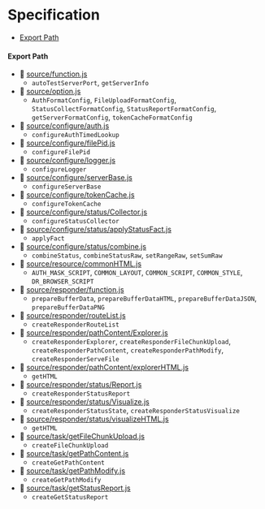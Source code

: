 # Specification

* [Export Path](#export-path)

#### Export Path
+ 📄 [source/function.js](source/function.js)
  - `autoTestServerPort`, `getServerInfo`
+ 📄 [source/option.js](source/option.js)
  - `AuthFormatConfig`, `FileUploadFormatConfig`, `StatusCollectFormatConfig`, `StatusReportFormatConfig`, `getServerFormatConfig`, `tokenCacheFormatConfig`
+ 📄 [source/configure/auth.js](source/configure/auth.js)
  - `configureAuthTimedLookup`
+ 📄 [source/configure/filePid.js](source/configure/filePid.js)
  - `configureFilePid`
+ 📄 [source/configure/logger.js](source/configure/logger.js)
  - `configureLogger`
+ 📄 [source/configure/serverBase.js](source/configure/serverBase.js)
  - `configureServerBase`
+ 📄 [source/configure/tokenCache.js](source/configure/tokenCache.js)
  - `configureTokenCache`
+ 📄 [source/configure/status/Collector.js](source/configure/status/Collector.js)
  - `configureStatusCollector`
+ 📄 [source/configure/status/applyStatusFact.js](source/configure/status/applyStatusFact.js)
  - `applyFact`
+ 📄 [source/configure/status/combine.js](source/configure/status/combine.js)
  - `combineStatus`, `combineStatusRaw`, `setRangeRaw`, `setSumRaw`
+ 📄 [source/resource/commonHTML.js](source/resource/commonHTML.js)
  - `AUTH_MASK_SCRIPT`, `COMMON_LAYOUT`, `COMMON_SCRIPT`, `COMMON_STYLE`, `DR_BROWSER_SCRIPT`
+ 📄 [source/responder/function.js](source/responder/function.js)
  - `prepareBufferData`, `prepareBufferDataHTML`, `prepareBufferDataJSON`, `prepareBufferDataPNG`
+ 📄 [source/responder/routeList.js](source/responder/routeList.js)
  - `createResponderRouteList`
+ 📄 [source/responder/pathContent/Explorer.js](source/responder/pathContent/Explorer.js)
  - `createResponderExplorer`, `createResponderFileChunkUpload`, `createResponderPathContent`, `createResponderPathModify`, `createResponderServeFile`
+ 📄 [source/responder/pathContent/explorerHTML.js](source/responder/pathContent/explorerHTML.js)
  - `getHTML`
+ 📄 [source/responder/status/Report.js](source/responder/status/Report.js)
  - `createResponderStatusReport`
+ 📄 [source/responder/status/Visualize.js](source/responder/status/Visualize.js)
  - `createResponderStatusState`, `createResponderStatusVisualize`
+ 📄 [source/responder/status/visualizeHTML.js](source/responder/status/visualizeHTML.js)
  - `getHTML`
+ 📄 [source/task/getFileChunkUpload.js](source/task/getFileChunkUpload.js)
  - `createFileChunkUpload`
+ 📄 [source/task/getPathContent.js](source/task/getPathContent.js)
  - `createGetPathContent`
+ 📄 [source/task/getPathModify.js](source/task/getPathModify.js)
  - `createGetPathModify`
+ 📄 [source/task/getStatusReport.js](source/task/getStatusReport.js)
  - `createGetStatusReport`

